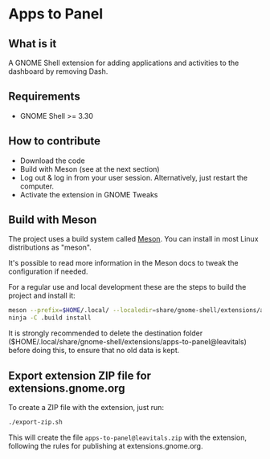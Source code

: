 # Apps to Panel

## What  is it

A GNOME Shell extension for adding applications and activities to the dashboard by removing Dash.

## Requirements

* GNOME Shell >= 3.30

## How to contribute

* Download the code
* Build with Meson (see at the next section)
* Log out & log in from your user session. Alternatively, just restart the computer.
* Activate the extension in GNOME Tweaks

## Build with Meson

The project uses a build system called [Meson](https://mesonbuild.com/). You can install
in most Linux distributions as "meson".

It's possible to read more information in the Meson docs to tweak the configuration if needed.

For a regular use and local development these are the steps to build the
project and install it:

```bash
meson --prefix=$HOME/.local/ --localedir=share/gnome-shell/extensions/apps-to-panel@leavitals/locale .build
ninja -C .build install
```

It is strongly recommended to delete the destination folder
($HOME/.local/share/gnome-shell/extensions/apps-to-panel@leavitals) before doing this, to ensure that no old
data is kept.

## Export extension ZIP file for extensions.gnome.org

To create a ZIP file with the extension, just run:

```bash
./export-zip.sh
```

This will create the file `apps-to-panel@leavitals.zip` with the extension, following the rules for publishing
at extensions.gnome.org.
